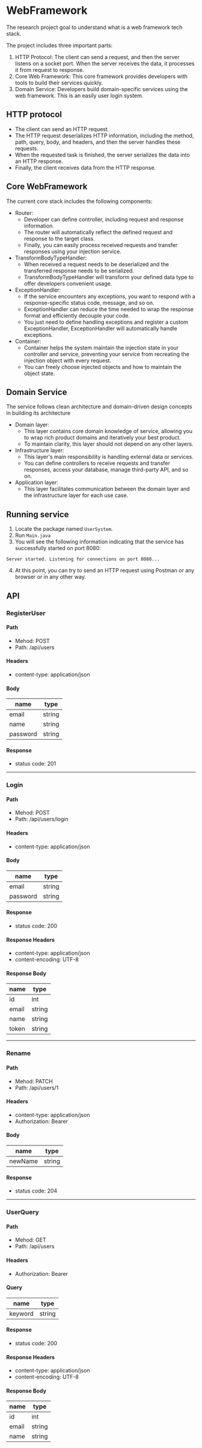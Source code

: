 # WebFramework

The research project goal to understand what is a web framework tech stack.

The project includes three important parts:
1. HTTP Protocol: The client can send a request, and then the server listens on a socket port. When the server receives the data, it processes it from request to response.
2. Core Web Framework: This core framework provides developers with tools to build their services quickly.
3. Domain Service: Developers build domain-specific services using the web framework. This is an easily user login system.

## HTTP protocol

* The client can send an HTTP request. 
* The HTTP request deserializes HTTP information, including the method, path, query, body, and headers, and then the server handles these requests. 
* When the requested task is finished, the server serializes the data into an HTTP response. 
* Finally, the client receives data from the HTTP response.

## Core WebFramework

The current core stack includes the following components:

* Router:
  * Developer can define controller, including request and response information.
  * The router will automatically reflect the defined request and response to the target class.
  * Finally, you can easily process received requests and transfer responses using your injection service.
* TransformBodyTypeHandler:
  * When received a request needs to be deserialized and the transferred response needs to be serialized.
  * TransformBodyTypeHandler will transform your defined data type to offer developers convenient usage. 
* ExceptionHandler:
  * If the service encounters any exceptions, you want to respond with a response-specific status code, message, and so on.
  * ExceptionHandler can reduce the time needed to wrap the response format and efficiently decouple your code.
  * You just need to define handling exceptions and register a custom ExceptionHandler, ExceptionHandler will automatically handle exceptions. 
* Container:
  * Container helps the system maintain the injection state in your controller and service, preventing your service from recreating the injection object with every request.
  * You can freely choose injected objects and how to maintain the object state.
  
## Domain Service

The service follows clean architecture and domain-driven design concepts in building its architecture

* Domain layer:
  * This layer contains core domain knowledge of service, allowing you to wrap rich product domains and iteratively your best product.
  * To maintain clarity, this layer should not depend on any other layers.
* Infrastructure layer:
  * This layer's main responsibility is handling external data or services.
  * You can define controllers to receive requests and transfer responses, access your database, manage third-party API, and so on.
* Application layer:
  * This layer facilitates communication between the domain layer and the infrastructure layer for each use case.

## Running service

1. Locate the package named `UserSystem`.
2. Run `Main.java`
3. You will see the following information indicating that the service has successfully started on port 8080:
```
Server started. Listening for connections on port 8080...
```
4. At this point, you can try to send an HTTP request using Postman or any browser or in any other way.

## API 

### RegisterUser 
#### Path
* Mehod: POST
* Path: /api/users

#### Headers
* content-type: application/json
  
#### Body
| name| type |
|-|-|
|email|string |
|name|string |
|password|string |

#### Response 
* status code: 201

---

### Login 
#### Path
* Mehod: POST
* Path: /api/users/login

#### Headers
* content-type: application/json
  
#### Body
| name| type |
|-|-|
|email|string |
|password|string |

#### Response 
* status code: 200

#### Response Headers
* content-type: application/json
* content-encoding: UTF-8

#### Response Body
| name| type |
|-|-|
|id|int |
|email|string |
|name|string |
|token|string |

---

### Rename 
#### Path
* Mehod: PATCH
* Path: /api/users/1

#### Headers
* content-type: application/json
* Authorization: Bearer <token>
  
#### Body
| name| type |
|-|-|
|newName|string |

#### Response 
* status code: 204

---

### UserQuery

#### Path
* Mehod: GET
* Path: /api/users

#### Headers
* Authorization: Bearer <token>
  
#### Query
| name| type |
|-|-|
|keyword|string |

#### Response 
* status code: 200

#### Response Headers
* content-type: application/json
* content-encoding: UTF-8

#### Response Body
| name| type |
|-|-|
|id|int |
|email|string |
|name|string |
